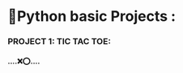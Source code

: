<h1>🐍Python basic Projects :</br></h1>
<h3>PROJECT 1: TIC TAC TOE:<br></h3>
<h4>....❌⭕....</h4>





